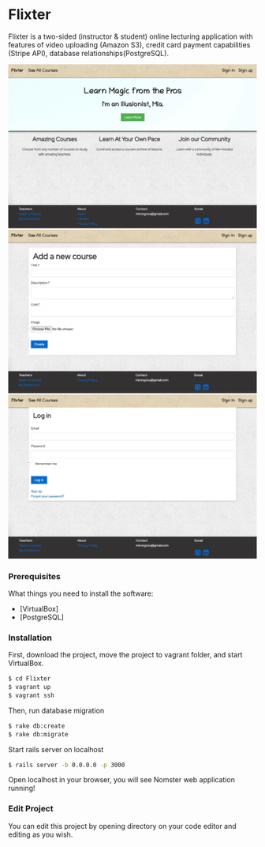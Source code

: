 # Flixter

Flixter is a two-sided (instructor & student) online lecturing application with features of video uploading (Amazon S3), credit card payment capabilities (Stripe API), database relationships(PostgreSQL). 

<img src="app/assets/images/flixter.jpg">
<img src="app/assets/images/flixterAddNewCourse.jpg">
<img src="app/assets/images/flixterLogin.jpg">

### Prerequisites

What things you need to install the software:

* [VirtualBox]
* [PostgreSQL]


### Installation

First, download the project, move the project to vagrant folder, and start VirtualBox.

```sh
$ cd Flixter
$ vagrant up
$ vagrant ssh
```

Then, run database migration

```sh
$ rake db:create
$ rake db:migrate
```

Start rails server on localhost

```sh
$ rails server -b 0.0.0.0 -p 3000
```

Open localhost in your browser, you will see Nomster web application running!

### Edit Project

You can edit this project by opening directory on your code editor and editing as you wish.